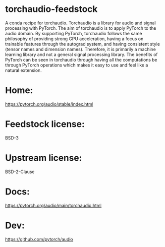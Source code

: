 # torchaudio-feedstock
A conda recipe for torchaudio.
Torchaudio is a library for audio and signal processing with PyTorch.
The aim of torchaudio is to apply PyTorch to the audio domain. By supporting PyTorch, torchaudio follows the same
philosophy of providing strong GPU acceleration, having a focus on trainable features through the autograd system,
and having consistent style (tensor names and dimension names). Therefore, it is primarily a machine learning
library and not a general signal processing library. The benefits of PyTorch can be seen in torchaudio through
having all the computations be through PyTorch operations which makes it easy to use and feel like a natural
extension.

# Home:
https://pytorch.org/audio/stable/index.html

# Feedstock license:
BSD-3

# Upstream license:
BSD-2-Clause

# Docs:
https://pytorch.org/audio/main/torchaudio.html

# Dev:
https://github.com/pytorch/audio